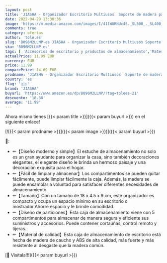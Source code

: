```yaml
---
layout: post
title: 'JIASHA - Organizador Escritorio Multiusos  Soporte de madera para control remoto de escritorio Lápiz de escritorio de madera  para tijeras teléfono móvil gafas mando a distancia  blanco '
date: 2022-04-29 13:30:36
image: 'https://m.media-amazon.com/images/I/41lWURNUc4S._SL500_._SL400_.jpg'
comments: true
category: ofertas
author: 'tole.es'
slug: 'B096M2LLNP-es JIASHA - Organizador Escritorio Multiusos Soporte de...'
sku: 'B096M2LLNP-es'
tags: [ 'Accesorios de escritorio y productos de almacenamiento','Material de oficina','Materiales, organizadores y dispensadores de escritorio','Oficina y papelería','Organizadores de material de escritorio','Portalápices','jiasha','lápiz','tijeras','🇪🇸', ]
actualPrice: 11.99 EUR
currency: EUR
price: 11.99
comparePrice: 14.69 EUR
prodname: 'JIASHA - Organizador Escritorio Multiusos  Soporte de madera para control remoto de escritorio Lápiz de escritorio de madera  para tijeras teléfono móvil gafas mando a distancia  blanco '
country: 'es'
flag: '🇪🇸'
brand: 'JIASHA'
buyurl: 'https://www.amazon.es/dp/B096M2LLNP/?tag=tolees-21'
descuento: '18.38'
average: '11.99'
---
```


Ahora mismo tienes [{{< param title >}}]({{< param buyurl >}}) en el siguiente enlace!

[![{{< param prodname >}}]({{< param image >}})]({{< param buyurl >}})

🔎:

- ✏【Diseño moderno y simple】El estuche de almacenamiento no solo es un gran ayudante para organizar la casa, sino también decoraciones elegantes, el elegante diseño le brinda un hermoso paisaje y una decoración exquisita para el hogar.
- ✏【Fácil de limpiar y almacenar】Los compartimentos se pueden quitar fácilmente, puede limpiar fácilmente la caja. Además, la madera se puede ensamblar a voluntad para satisfacer diferentes necesidades de almacenamiento.
- ✏【Tamaño】Con un tamaño de 18 x 4.5 x 9 cm, este organizador es compacto y ocupa un espacio mínimo en su escritorio o mostrador.Ahorre espacio y le brinde comodidad.
- ✏【Diseño de particiones】Esta caja de almacenamiento viene con 5 compartimentos para almacenar de manera segura y eficiente sus suministros y accesorios. Puede contener cortaúñas, control remoto y tijeras.
- ✏【Material de calidad】Esta caja de almacenamiento de escritorio está hecha de madera de caucho y ABS de alta calidad, más fuerte y más resistente al desgaste que la madera común.

[🛒 Visítala!!!]({{< param buyurl >}})
